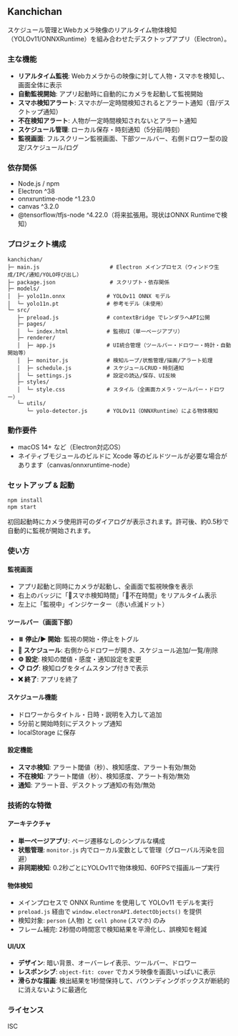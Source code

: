 ## Kanchichan

スケジュール管理とWebカメラ映像のリアルタイム物体検知（YOLOv11/ONNXRuntime）を組み合わせたデスクトップアプリ（Electron）。

### 主な機能
- **リアルタイム監視**: Webカメラからの映像に対して人物・スマホを検知し、画面全体に表示
- **自動監視開始**: アプリ起動時に自動的にカメラを起動して監視開始
- **スマホ検知アラート**: スマホが一定時間検知されるとアラート通知（音/デスクトップ通知）
- **不在検知アラート**: 人物が一定時間検知されないとアラート通知
- **スケジュール管理**: ローカル保存・時刻通知（5分前/時刻）
- **監視画面**: フルスクリーン監視画面、下部ツールバー、右側ドロワー型の設定/スケジュール/ログ

### 依存関係
- Node.js / npm
- Electron ^38
- onnxruntime-node ^1.23.0
- canvas ^3.2.0
- @tensorflow/tfjs-node ^4.22.0（将来拡張用。現状はONNX Runtimeで検知）

### プロジェクト構成

```
kanchichan/
├─ main.js                      # Electron メインプロセス（ウィンドウ生成/IPC/通知/YOLO呼び出し）
├─ package.json                 # スクリプト・依存関係
├─ models/
│  ├─ yolo11n.onnx             # YOLOv11 ONNX モデル
│  └─ yolo11n.pt               # 参考モデル（未使用）
└─ src/
   ├─ preload.js               # contextBridge でレンダラへAPI公開
   ├─ pages/
   │  └─ index.html            # 監視UI（単一ページアプリ）
   ├─ renderer/
   │  ├─ app.js                # UI統合管理（ツールバー・ドロワー・時計・自動開始等）
   │  ├─ monitor.js            # 検知ループ/状態管理/描画/アラート処理
   │  ├─ schedule.js           # スケジュールCRUD・時刻通知
   │  └─ settings.js           # 設定の読込/保存、UI反映
   ├─ styles/
   │  └─ style.css             # スタイル（全画面カメラ・ツールバー・ドロワー）
   └─ utils/
      └─ yolo-detector.js      # YOLOv11（ONNXRuntime）による物体検知
```

### 動作要件
- macOS 14+ など（Electron対応OS）
- ネイティブモジュールのビルドに Xcode 等のビルドツールが必要な場合があります（canvas/onnxruntime-node）

### セットアップ & 起動

```bash
npm install
npm start
```

初回起動時にカメラ使用許可のダイアログが表示されます。許可後、約0.5秒で自動的に監視が開始されます。

### 使い方

#### 監視画面
- アプリ起動と同時にカメラが起動し、全画面で監視映像を表示
- 右上のバッジに「📱スマホ検知時間」「👤不在時間」をリアルタイム表示
- 左上に「監視中」インジケーター（赤い点滅ドット）

#### ツールバー（画面下部）
- **⏸️ 停止/▶️ 開始**: 監視の開始・停止をトグル
- **📅 スケジュール**: 右側からドロワーが開き、スケジュール追加/一覧/削除
- **⚙️ 設定**: 検知の閾値・感度・通知設定を変更
- **📋 ログ**: 検知ログをタイムスタンプ付きで表示
- **❌ 終了**: アプリを終了

#### スケジュール機能
- ドロワーからタイトル・日時・説明を入力して追加
- 5分前と開始時刻にデスクトップ通知
- localStorage に保存

#### 設定機能
- **スマホ検知**: アラート閾値（秒）、検知感度、アラート有効/無効
- **不在検知**: アラート閾値（秒）、検知感度、アラート有効/無効
- **通知**: アラート音、デスクトップ通知の有効/無効

### 技術的な特徴

#### アーキテクチャ
- **単一ページアプリ**: ページ遷移なしのシンプルな構成
- **状態管理**: `monitor.js` 内でローカル変数として管理（グローバル汚染を回避）
- **非同期検知**: 0.2秒ごとにYOLOv11で物体検知、60FPSで描画ループ実行

#### 物体検知
- メインプロセスで ONNX Runtime を使用して YOLOv11 モデルを実行
- `preload.js` 経由で `window.electronAPI.detectObjects()` を提供
- 検知対象: `person` (人物) と `cell phone` (スマホ) のみ
- フレーム補完: 2秒間の時間窓で検知結果を平滑化し、誤検知を軽減

#### UI/UX
- **デザイン**: 暗い背景、オーバーレイ表示、ツールバー、ドロワー
- **レスポンシブ**: `object-fit: cover` でカメラ映像を画面いっぱいに表示
- **滑らかな描画**: 検出結果を1秒間保持して、バウンディングボックスが断続的に消えないように最適化

### ライセンス
ISC


